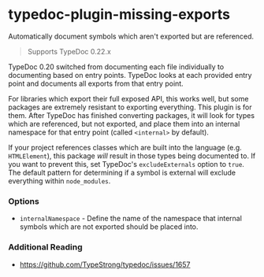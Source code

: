 # typedoc-plugin-missing-exports

Automatically document symbols which aren't exported but are referenced.

> Supports TypeDoc 0.22.x

TypeDoc 0.20 switched from documenting each file individually to documenting based on entry points. TypeDoc looks at each provided entry point and documents all exports from that entry point.

For libraries which export their full exposed API, this works well, but some packages are extremely resistant to exporting everything. This plugin is for them. After TypeDoc has finished converting packages, it will look for types which are referenced, but not exported, and place them into an internal namespace for that entry point (called `<internal>` by default).

If your project references classes which are built into the language (e.g. `HTMLElement`), this package _will_ result in those types being documented to. If you want to prevent this, set TypeDoc's `excludeExternals` option to `true`. The default pattern for determining if a symbol is external will exclude everything within `node_modules`.

### Options

-   `internalNamespace` - Define the name of the namespace that internal symbols which are not exported should be placed into.

### Additional Reading

-   https://github.com/TypeStrong/typedoc/issues/1657
